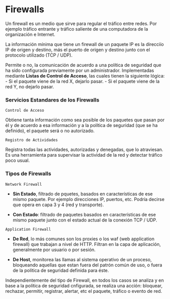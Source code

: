 # Firewalls

Un firewall es un medio que sirve para regular el tráfico entre redes. Por ejemplo tráfico entrante y 
tráfico saliente de una computadora de la organización e Internet.

La información mínima que tiene un firewall de un paquete IP es la direcciío IP de origen y destino, 
más el puerto de origen y destino junto con el protocolo utilizado (TCP / UDP).

Permite o no, la comunicación de acuerdo a una política de seguridad que ha sido configurada 
previamente por un administrador. Implementadas mediante **Listas de Control de Acceso**, las cuales 
tienen la siguiente lógica:
	- Si el paquete viene de la red X, dejarlo pasar.
	- Si el paquete viene de la red Y, no dejarlo pasar.

### Servicios Estandares de los Firewalls

``Control de Acceso``

Obtiene tanta información como sea posible de los paquetes que pasan por él y de acuerdo a esa 
información y a la política de seguridad (que se ha definido), el paquete será o no autorizado. 

``Registro de Actividades``

Registra todas las actividades, autorizadas y denegadas, que lo atraviesan. Es una herramienta para 
supervisar la actividad de la red y detectar tráfico poco usual.


### Tipos de Firewalls

``Network Firewall``

- **Sin Estado**, filtrado de pquetes, basados en características de ese mismo paquete. Por ejemplo 
direcciones IP, puertos, etc. Podría decirse que opera en capa 3 y 4 (red y transporte).

- **Con Estado**: filtrado de paquetes basados en características de ese mismo paquete junto con el 
estado actual de la conexión TCP / UDP.

``Application Firewall``

- **De Red**, lo más comunes son los proxies o los waf (web application firewall) que trabajan a 
nivel de HTTP. Filtran en la capa de aplicación, generalmente por usuario o por sesión.

- **De Host**,  monitorea las llamas al sistema operativo de un proceso, bloqueando aquellas que 
estan fuera del patrón común de uso, o fuera de la política de seguridad definida para éste.


Independientemente del tipo de Firewall, en todos los casos se analiza y en base a la política de 
seguridad cnfigurada, se realiza una acción: bloquear, rechazar, permitir, registrar, alertar, etc el 
paquete, tráfico o evento de red.